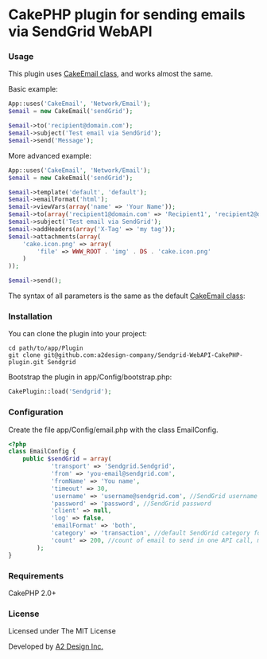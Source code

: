 # CakePHP plugin for sending emails via SendGrid WebAPI 

### Usage

This plugin uses [CakeEmail class](http://book.cakephp.org/2.0/en/core-utility-libraries/email.html), and works almost the same.

Basic example:

```php
App::uses('CakeEmail', 'Network/Email');
$email = new CakeEmail('sendGrid');

$email->to('recipient@domain.com');
$email->subject('Test email via SendGrid');
$email->send('Message');
```

More advanced example:

```php
App::uses('CakeEmail', 'Network/Email');
$email = new CakeEmail('sendGrid');

$email->template('default', 'default');
$email->emailFormat('html');
$email->viewVars(array('name' => 'Your Name'));
$email->to(array('recipient1@domain.com' => 'Recipient1', 'recipient2@domain.com' => 'Recipient2'));
$email->subject('Test email via SendGrid');
$email->addHeaders(array('X-Tag' => 'my tag'));
$email->attachments(array(
    'cake.icon.png' => array(
        'file' => WWW_ROOT . 'img' . DS . 'cake.icon.png'
	)
));

$email->send();
```

The syntax of all parameters is the same as the default [CakeEmail class](http://book.cakephp.org/2.0/en/core-utility-libraries/email.html):


### Installation

You can clone the plugin into your project:

```
cd path/to/app/Plugin
git clone git@github.com:a2design-company/Sendgrid-WebAPI-CakePHP-plugin.git Sendgrid
```

Bootstrap the plugin in app/Config/bootstrap.php:

```php
CakePlugin::load('Sendgrid');
```

### Configuration

Create the file app/Config/email.php with the class EmailConfig.

```php
<?php
class EmailConfig {
	public $sendGrid = array(
            'transport' => 'Sendgrid.Sendgrid',
            'from' => 'you-email@sendgrid.com',
            'fromName' => 'You name',
            'timeout' => 30,
            'username' => 'username@sendgrid.com', //SendGrid username
            'password' => 'password', //SendGrid password
            'client' => null,
            'log' => false,
            'emailFormat' => 'both',
            'category' => 'transaction', //default SendGrid category for emails
            'count' => 200, //count of email to send in one API call, max 500, default 500
        );
}
```


### Requirements

CakePHP 2.0+

### License

Licensed under The MIT License

Developed by [A2 Design Inc.](http://www.a2design.biz)